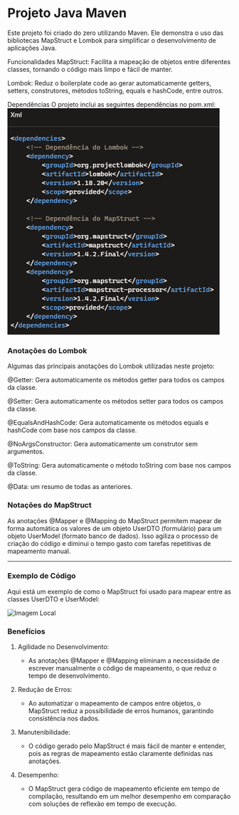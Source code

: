 # Projeto Java Maven
Este projeto foi criado do zero utilizando Maven. Ele demonstra o uso das bibliotecas MapStruct e Lombok para simplificar o desenvolvimento de aplicações Java.

Funcionalidades
MapStruct: Facilita a mapeação de objetos entre diferentes classes, tornando o código mais limpo e fácil de manter.

Lombok: Reduz o boilerplate code ao gerar automaticamente getters, setters, construtores, métodos toString, equals e hashCode, entre outros.

Dependências
O projeto inclui as seguintes dependências no pom.xml:
![Imagem Local](src/img/img-1.png)

### Anotações do Lombok
Algumas das principais anotações do Lombok utilizadas neste projeto:

@Getter: Gera automaticamente os métodos getter para todos os campos da classe.

@Setter: Gera automaticamente os métodos setter para todos os campos da classe.

@EqualsAndHashCode: Gera automaticamente os métodos equals e hashCode com base nos campos da classe.

@NoArgsConstructor: Gera automaticamente um construtor sem argumentos.

@ToString: Gera automaticamente o método toString com base nos campos da classe.

@Data: um resumo de todas as anteriores.

### Notações do MapStruct
As anotações @Mapper e @Mapping do MapStruct permitem mapear de forma automática
os valores de um objeto UserDTO (formulário) para um objeto UserModel (formato banco de dados). Isso agiliza o processo de criação do código e diminui o tempo gasto com tarefas repetitivas de mapeamento manual.


---
### Exemplo de Código
Aqui está um exemplo de como o MapStruct foi usado para mapear entre as classes UserDTO e UserModel:

![Imagem Local](C:\Projetos\Java\maven-project\src\img\img-2.png)

### Benefícios

1. Agilidade no Desenvolvimento:

   * As anotações @Mapper e @Mapping eliminam a necessidade de escrever manualmente o código de mapeamento, o que reduz o tempo de desenvolvimento.

2. Redução de Erros:

   * Ao automatizar o mapeamento de campos entre objetos, o MapStruct reduz a possibilidade de erros humanos, garantindo consistência nos dados.

3. Manutenibilidade:

   * O código gerado pelo MapStruct é mais fácil de manter e entender, pois as regras de mapeamento estão claramente definidas nas anotações.

4. Desempenho:

   * O MapStruct gera código de mapeamento eficiente em tempo de compilação, resultando em um melhor desempenho em comparação com soluções de reflexão em tempo de execução.
